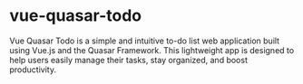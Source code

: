 # vue-quasar-todo
Vue Quasar Todo is a simple and intuitive to-do list web application built using Vue.js and the Quasar Framework. This lightweight app is designed to help users easily manage their tasks, stay organized, and boost productivity.
